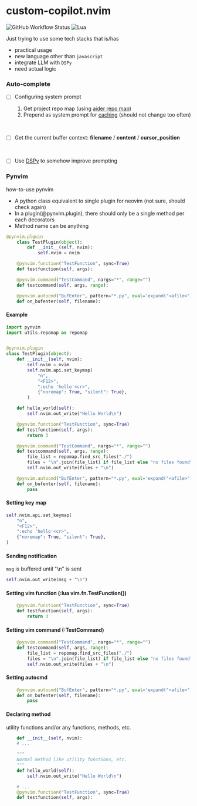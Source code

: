 # custom-copilot.nvim

![GitHub Workflow Status](https://img.shields.io/github/actions/workflow/status/ellisonleao/nvim-plugin-template/lint-test.yml?branch=main&style=for-the-badge)
![Lua](https://img.shields.io/badge/Made%20with%20Lua-blueviolet.svg?style=for-the-badge&logo=lua)

Just trying to use some tech stacks that is/has

- practical usage
- new language other than `javascript`
- integrate LLM with `DSPy`
- need actual logic

### Auto-complete

- [ ] Configuring system prompt

  1.  Get project repo map (using [aider repo map](https://github.com/paul-gauthier/aider/blob/f3cce95419e88f50351a70c14f6a9a319d92643b/aider/repomap.py#L30-L631))
  2.  Prepend as system prompt for [caching](https://platform.deepseek.com/api-docs/news/news0802/#how-to-use-deepseek-apis-caching-service) (should not change too often)

<br/>

- [ ] Get the current buffer context: **filename** / **content** / **cursor_position**

<br/>

- [ ] Use [DSPy](https://github.com/stanfordnlp/dspy?tab=readme-ov-file) to somehow improve prompting

### Pynvim

how-to-use pynvim

- A python class equivalent to single plugin for neovim (not sure, should check again)
- In a plugin(@pynvim.plugin), there should only be a single method per each decorators
- Method name can be anything

```py
@pynvim.plguin
    class TestPlugin(object):
        def __init__(self, nvim):
            self.nvim = nvim

    @pynvim.function("TestFunction", sync=True)
    def testfunction(self, args):

    @pynvim.command("TestCommand", nargs="*", range="")
    def testcommand(self, args, range):

    @pynvim.autocmd("BufEnter", pattern="*.py", eval='expand("<afile>")')
    def on_bufenter(self, filename):
```

#### Example

```py
import pynvim
import utils.repomap as repomap


@pynvim.plugin
class TestPlugin(object):
    def __init__(self, nvim):
        self.nvim = nvim
        self.nvim.api.set_keymap(
            "n",
            "<F12>",
            ":echo 'hello'<cr>",
            {"noremap": True, "silent": True},
        )

    def hello_world(self):
        self.nvim.out_write("Hello World\n")

    @pynvim.function("TestFunction", sync=True)
    def testfunction(self, args):
        return 3

    @pynvim.command("TestCommand", nargs="*", range="")
    def testcommand(self, args, range):
        file_list = repomap.find_src_files("./")
        files = "\n".join(file_list) if file_list else "no files found"
        self.nvim.out_write(files + "\n")

    @pynvim.autocmd("BufEnter", pattern="*.py", eval='expand("<afile>")')
    def on_bufenter(self, filename):
        pass
```

#### Setting key map

```py
self.nvim.api.set_keymap(
    "n",
    "<F12>",
    ":echo 'hello'<cr>",
    {"noremap": True, "silent": True},
)
```

#### Sending notification

`msg` is buffered until "\n" is sent

```py
self.nvim.out_write(msg + "\n")
```

#### Setting vim function (:lua vim.fn.TestFunction())

```py
    @pynvim.function("TestFunction", sync=True)
    def testfunction(self, args):
        return 3
```

#### Setting vim command (:TestCommand)

```py
    @pynvim.command("TestCommand", nargs="*", range="")
    def testcommand(self, args, range):
        file_list = repomap.find_src_files("./")
        files = "\n".join(file_list) if file_list else "no files found"
        self.nvim.out_write(files + "\n")
```

#### Setting autocmd

```py
    @pynvim.autocmd("BufEnter", pattern="*.py", eval='expand("<afile>")')
    def on_bufenter(self, filename):
        pass
```

#### Declaring method

utility functions and/or any functions, methods, etc.

```py
    def __init__(self, nvim):
    # ...

    """
    Normal method like utility functions, etc.
    """
    def hello_world(self):
        self.nvim.out_write("Hello World\n")

    # ...
    @pynvim.function("TestFunction", sync=True)
    def testfunction(self, args):
```
